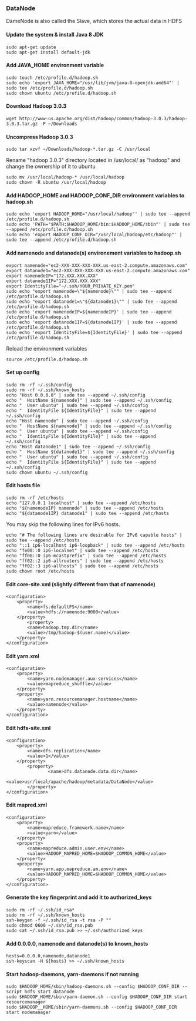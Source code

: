 ### DataNode
DameNode is also called the Slave, which stores the actual data in HDFS
#### Update the system & install Java 8 JDK
```
sudo apt-get update
sudo apt-get install default-jdk
```
#### Add JAVA_HOME environment variable
```
sudo touch /etc/profile.d/hadoop.sh
sudo echo 'export JAVA_HOME="/usr/lib/jvm/java-8-openjdk-amd64"' | sudo tee /etc/profile.d/hadoop.sh
sudo chown ubuntu /etc/profile.d/hadoop.sh
```
#### Download Hadoop 3.0.3
```
wget http://www-us.apache.org/dist/hadoop/common/hadoop-3.0.3/hadoop-3.0.3.tar.gz -P ~/Downloads
```
#### Uncompress Hadoop 3.0.3
```
sudo tar xzvf ~/Downloads/hadoop-*.tar.gz -C /usr/local
```
Rename "hadoop 3.0.3" directory located in /usr/local/ as "hadoop" and change the ownership of it to ubuntu
```
sudo mv /usr/local/hadoop-* /usr/local/hadoop
sudo chown -R ubuntu /usr/local/hadoop
```
#### Add HADOOP_HOME and HADOOP_CONF_DIR environment variables to hadoop.sh
```
sudo echo 'export HADOOP_HOME="/usr/local/hadoop"' | sudo tee --append /etc/profile.d/hadoop.sh
sudo echo 'PATH="$PATH:$HADOOP_HOME/bin:$HADOOP_HOME/sbin"' | sudo tee --append /etc/profile.d/hadoop.sh
sudo echo 'export HADOOP_CONF_DIR="/usr/local/hadoop/etc/hadoop"' | sudo tee --append /etc/profile.d/hadoop.sh
```
#### Add namenode and datanode(s) environement variables to hadoop.sh
```
export namenode="ec2-XXX-XXX-XXX-XXX.us-east-2.compute.amazonaws.com"
export datanode1="ec2-XXX-XXX-XXX-XXX.us-east-2.compute.amazonaws.com"
export namenodeIP="172.XXX.XXX.XXX"
export datanode1IP="172.XXX.XXX.XXX"
export IdentityFile="~/.ssh/YOUR_PRIVATE_KEY.pem"
sudo echo "export namenode=\"${namenode}\"" | sudo tee --append /etc/profile.d/hadoop.sh
sudo echo "export datanode1=\"${datanode1}\"" | sudo tee --append /etc/profile.d/hadoop.sh
sudo echo 'export namenodeIP=${namenodeIP}' | sudo tee --append /etc/profile.d/hadoop.sh
sudo echo 'export datanode1IP=${datanode1IP}' | sudo tee --append /etc/profile.d/hadoop.sh
sudo echo 'export IdentityFile=${IdentityFile}' | sudo tee --append /etc/profile.d/hadoop.sh

```
Reload the environment variables
```
source /etc/profile.d/hadoop.sh
```
#### Set up config
```
sudo rm -rf ~/.ssh/config
sudo rm -rf ~/.ssh/known_hosts
echo "Host 0.0.0.0" | sudo tee --append ~/.ssh/config
echo "  HostName ${namenode}" | sudo tee --append ~/.ssh/config
echo "  User ubuntu" | sudo tee --append ~/.ssh/config
echo "  IdentityFile ${IdentityFile}" | sudo tee --append ~/.ssh/config
echo "Host namenode" | sudo tee --append ~/.ssh/config
echo "  HostName ${namenode}" | sudo tee --append ~/.ssh/config
echo "  User ubuntu" | sudo tee --append ~/.ssh/config
echo "  IdentityFile ${IdentityFile}" | sudo tee --append ~/.ssh/config
echo "Host datanode1" | sudo tee --append ~/.ssh/config
echo "  HostName ${datanode1}" | sudo tee --append ~/.ssh/config
echo "  User ubuntu" | sudo tee --append ~/.ssh/config
echo "  IdentityFile ${IdentityFile}" | sudo tee --append ~/.ssh/config
sudo chown ubuntu ~/.ssh/config
```
#### Edit hosts file
```
sudo rm -rf /etc/hosts
echo "127.0.0.1 localhost" | sudo tee --append /etc/hosts
echo "${namenodeIP} namenode" | sudo tee --append /etc/hosts
echo "${datanode1IP} datanode1" | sudo tee --append /etc/hosts
```
You may skip the following lines for IPv6 hosts.
```
echo "# The following lines are desirable for IPv6 capable hosts" | sudo tee --append /etc/hosts
echo "::1 ip6-localhost ip6-loopback" | sudo tee --append /etc/hosts
echo "fe00::0 ip6-localnet" | sudo tee --append /etc/hosts
echo "ff00::0 ip6-mcastprefix" | sudo tee --append /etc/hosts
echo "ff02::2 ip6-allrouters" | sudo tee --append /etc/hosts
echo "ff02::3 ip6-allhosts" | sudo tee --append /etc/hosts
sudo chown root /etc/hosts
```
#### Edit core-site.xml (slightly different from that of namenode)
```
<configuration>
    <property>
        <name>fs.defaultFS</name>
        <value>hdfs://namenode:9000</value>
    </property>
        <property>
        <name>hadoop.tmp.dir</name>
        <value>/tmp/hadoop-$(user.name)</value>
    </property>
</configuration>
```
#### Edit yarn.xml
```
<configuration>
    <property>
        <name>yarn.nodemanager.aux-services</name>
        <value>mapreduce_shuffle</value>
    </property>
    <property>
        <name>yarn.resourcemanager.hostname</name>
        <value>namenode</value>
    </property>
</configuration>
```
#### Edit hdfs-site.xml
```
<configuration>
    <property>
        <name>dfs.replication</name>
        <value>1</value>
    </property>
        <property>
                <name>dfs.datanode.data.dir</name>
                <value>usr/local/apache/hadoop/metadata/DataNode</value>
        </property>
</configuration>
```
#### Edit mapred.xml
```
<configuration>
    <property>
        <name>mapreduce.framework.name</name>
        <value>yarn</value>
    </property>
    <property>
        <name>mapreduce.admin.user.env</name>
        <value>HADOOP_MAPRED_HOME=$HADOOP_COMMON_HOME</value>
    </property>
    <property>
        <name>yarn.app.mapreduce.am.env</name>
        <value>HADOOP_MAPRED_HOME=$HADOOP_COMMON_HOME</value>
    </property>
</configuration>
```
#### Generate the key fingerprint and add it to authorized_keys
```
sudo rm -rf ~/.ssh/id_rsa*
sudo rm -rf ~/.ssh/known_hosts
ssh-keygen -f ~/.ssh/id_rsa -t rsa -P ""
sudo chmod 0600 ~/.ssh/id_rsa.pub
sudo cat ~/.ssh/id_rsa.pub >> ~/.ssh/authorized_keys
```
#### Add 0.0.0.0, namenode and datanode(s) to known_hosts
```
hosts=0.0.0.0,namenode,datanode1
ssh-keyscan -H ${hosts} >> ~/.ssh/known_hosts
```

#### Start hadoop-daemons, yarn-daemons if not running
```
sudo $HADOOP_HOME/sbin/hadoop-daemons.sh --config $HADOOP_CONF_DIR --script hdfs start datanode
sudo $HADOOP_HOME/sbin/yarn-daemon.sh --config $HADOOP_CONF_DIR start resourcemanager
sudo $HADOOP__HOME/sbin/yarn-daemons.sh --config $HADOOP_CONF_DIR start nodemanager
```

